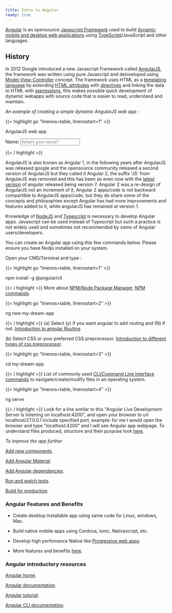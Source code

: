 ```yaml
---
title: Intro to Angular
ready: true
---
```


[Angular](https://angular.io/) is an opensource [Javascript Framework](https://en.wikipedia.org/wiki/JavaScript_framework) used to build [dynamic mobile and desktop web applications](https://en.wikipedia.org/wiki/Dynamic_web_page) using [TypeScript](https://en.wikipedia.org/wiki/TypeScript)/JavaScript and other languages.


## History ##

In 2012 Google introduced a new Javascript Framework called [AngularJS](https://angularjs.org/), the framework was written using pure Javascript and deloveloped using [Model-View-Controller](https://en.wikipedia.org/wiki/Model%E2%80%93view%E2%80%93controller) concept. The framework uses HTML as a [templating language](https://en.wikipedia.org/wiki/Template_processor) by extending [HTML attributes](https://www.w3schools.com/html/html_attributes.asp) with [directives](https://www.w3schools.com/angular/angular_directives.asp) and linking the data to HTML with [expressions](https://www.w3schools.com/angular/angular_expressions.asp), this makes possible quick development of dynamic webapps with source code that is easier to read, understand and maintain.

*An example of creating a simple dynamic AngularJS web app :*

{{< highlight go "linenos=table, linenostart=1" >}}
<html>
<script src="https://ajax.googleapis.com/ajax/libs/angularjs/1.6.9/angular.min.js"></script>
<body>

<div ng-app="">
 
<p>AngularJS web app</p>
<p>Name: <input type="text" ng-model="name" placeholder="What's your name?"></p>
<p ng-bind="name"></p>

</div>

</body>
</html>
{{< / highlight >}}




AngularJS is also known as Angular 1, in the following years after AngularJS was released google and the opensource community released a second version of AngularJS but they called it Angular 2, the suffix 'JS' from AngularJS was removed and this has been so even now with the [latest version](https://angular.io/guide/releases) of angular released being version 7. Angular 2 was a re-design of AngularJS not an increment of it, Angular 2 apps/code is not backward compartible to AngularJS apps/code, but they do share some of the concepts and philosophies except Angular has had more improvements and features added to it, while angularJS has remained at version 1. 

Knowledge of [NodeJS](https://nodejs.org/) and [Typescript](https://www.typescriptlang.org/) is necessary to develop Angular apps. Javascript can be used instead of Typescript but such a practice is not widely used and sometimes not recommended by some of Angular users/developers.

You can create an Angular app using this few commands below. Please ensure you have Nodjs installed on your system.

Open your CMD/Terminal and type :


{{< highlight go "linenos=table, linenostart=1" >}}

npm install -g @angular/cli  

{{< / highlight >}}
More about [NPM/Node Package Manager](https://www.npmjs.com/get-npm), [NPM commands](https://docs.npmjs.com/cli-documentation/).


{{< highlight go "linenos=table, linenostart=2" >}}

ng new my-dream-app  

{{< / highlight >}}
(a) Select (y) if you want angular to add routing and (N) if not. [Introduction to angular Routing](https://angular.io/guide/router).

(b) Select CSS or your preferred CSS preprocessor. [Introduction to different types of css preprocessor](https://developer.mozilla.org/en-US/docs/Glossary/CSS_preprocessor).


{{< highlight go "linenos=table, linenostart=3" >}}

cd my-dream-app  

{{< / highlight >}}
List of commonly used [CLI/Command Line Interface commands](https://www.codecademy.com/articles/command-line-commands) to navigate/create/modify files in an operating system.


{{< highlight go "linenos=table, linenostart=4" >}}

ng serve

{{< / highlight >}}
Look for a line similar to this "Angular Live Development Server is listening on localhost:4200", and open your browser to url localhost/27.0.0.1 include specified port, example: for me I would open the browser and type "localhost:4200" and I will see Angular app webpage. To understand files produced, structure and their purpose look [here](https://angular.io/guide/file-structure).


*To improve the app further*

[Add new components](https://angular.io/cli/generate).

[Add Angular Material](https://material.angular.io/guide/getting-started).

[Add Angular dependancies](https://angular.io/guide/npm-packages).

[Run and watch tests](https://angular.io/guide/testing).

[Build for production](https://angular.io/guide/build).


### Angular Features and Benefits ###

- Create desktop installable app using same code for Linux, windows, Mac.

- Build native mobile apps using Cordova, Ionic, Nativescript, etc.

- Develop high perfomance Native like [Progressive web apps](https://en.wikipedia.org/wiki/Progressive_web_applications).

- More features and benefits [here](https://angular.io/features).

### Angular introductory resources ###

[Angular home](https://angular.io/).

[Angular documentation](https://angular.io/docs).

[Angular tutorial](https://angular.io/tutorial).

[Angular CLI documentation](https://angular.io/cli).
